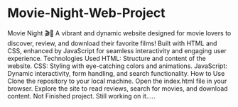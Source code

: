 # Movie-Night-Web-Project
Movie Night 🎬🍿 A vibrant and dynamic website designed for movie lovers to discover, review, and download their favorite films! Built with HTML and CSS, enhanced by JavaScript for seamless interactivity and engaging user experience.
Technologies Used
HTML: Structure and content of the website.
CSS: Styling with eye-catching colors and animations.
JavaScript: Dynamic interactivity, form handling, and search functionality.
How to Use
Clone the repository to your local machine.
Open the index.html file in your browser.
Explore the site to read reviews, search for movies, and download content.
Not Finished project.
Still working on it.....
